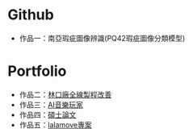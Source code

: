 # Github

* 作品一：南亞瑕疵圖像辨識(PQ42瑕疵圖像分類模型)

# Portfolio

* 作品二：[林口廠全線製程改善](https://drive.google.com/file/d/1ROl6MALf6Sxku-Aj_OPJ2KU6k0MUQe2r/view?usp=sharing)
* 作品三：[AI音樂玩家](https://drive.google.com/file/d/1sPHqI-rnp3VUAGXb4fgADCb9vLngHXTQ/view)
* 作品四：[碩士論文](https://drive.google.com/file/d/1OxEm_7tRPMPDGXQYrSfE0LfdG09pPCLf/view?usp=sharing)
* 作品五：[lalamove專案](https://drive.google.com/file/d/1G2ROSwiPBalbIYD9MWYPS1UgKcbJHiCZ/view?usp=sharing)
